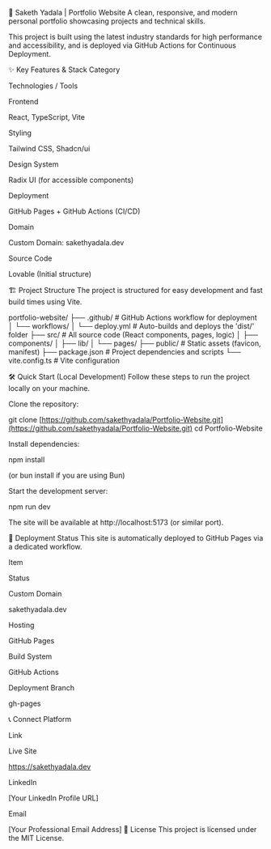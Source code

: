 🚀 Saketh Yadala | Portfolio Website
A clean, responsive, and modern personal portfolio showcasing projects and technical skills.

This project is built using the latest industry standards for high performance and accessibility, and is deployed via GitHub Actions for Continuous Deployment.

✨ Key Features & Stack
Category

Technologies / Tools

Frontend

React, TypeScript, Vite

Styling

Tailwind CSS, Shadcn/ui

Design System

Radix UI (for accessible components)

Deployment

GitHub Pages + GitHub Actions (CI/CD)

Domain

Custom Domain: sakethyadala.dev

Source Code

Lovable (Initial structure)

🏗️ Project Structure
The project is structured for easy development and fast build times using Vite.

portfolio-website/
├── .github/          # GitHub Actions workflow for deployment
│   └── workflows/
│       └── deploy.yml  # Auto-builds and deploys the 'dist/' folder
├── src/              # All source code (React components, pages, logic)
│   ├── components/
│   ├── lib/
│   └── pages/
├── public/           # Static assets (favicon, manifest)
├── package.json      # Project dependencies and scripts
└── vite.config.ts    # Vite configuration

🛠️ Quick Start (Local Development)
Follow these steps to run the project locally on your machine.

Clone the repository:

git clone [https://github.com/sakethyadala/Portfolio-Website.git](https://github.com/sakethyadala/Portfolio-Website.git)
cd Portfolio-Website

Install dependencies:

npm install

(or bun install if you are using Bun)

Start the development server:

npm run dev

The site will be available at http://localhost:5173 (or similar port).

🚀 Deployment Status
This site is automatically deployed to GitHub Pages via a dedicated workflow.

Item

Status

Custom Domain

sakethyadala.dev

Hosting

GitHub Pages

Build System

GitHub Actions

Deployment Branch

gh-pages

📞 Connect
Platform

Link

Live Site

https://sakethyadala.dev

LinkedIn

[Your LinkedIn Profile URL]

Email

[Your Professional Email Address]
📝 License
This project is licensed under the MIT License.

